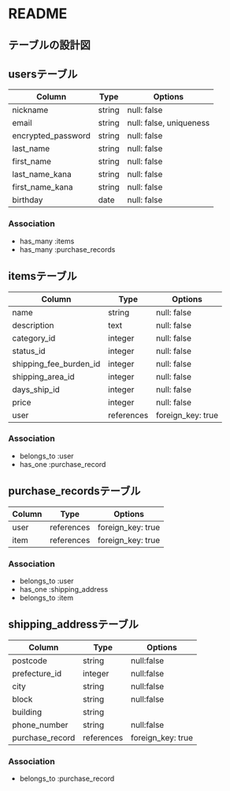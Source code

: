 # README

## テーブルの設計図

## usersテーブル 
| Column               | Type     | Options     |
| -------------------- | -------- | ----------- |
| nickname             | string   | null: false |
| email                | string   |null: false, uniqueness |
| encrypted_password   | string   | null: false |
| last_name            | string   | null: false |
| first_name           | string   | null: false |
| last_name_kana       | string   | null: false |
| first_name_kana      | string   | null: false |
| birthday             | date     | null: false |

### Association

- has_many :items
- has_many :purchase_records

## itemsテーブル

| Column               | Type     | Options     |
| -------------------- | -------- | ----------- |
| name            | string   | null: false |
| description     | text     | null: false |
| category_id             | integer  | null: false |
| status_id          | integer  | null: false |
| shipping_fee_burden_id  | integer  | null: false |
| shipping_area_id        | integer  | null: false |
| days_ship_id            | integer  | null: false |
| price                | integer  | null: false |
| user                 | references | foreign_key: true |

### Association

- belongs_to :user
- has_one :purchase_record

## purchase_recordsテーブル

| Column               | Type    | Options     |
| -------------------- | ------- | ----------- |
| user                 | references | foreign_key: true |
| item                 | references | foreign_key: true |
### Association

- belongs_to :user
- has_one :shipping_address
- belongs_to :item


## shipping_addressテーブル

| Column               | Type   | Options     |
| -------------------- | ------ | ----------- |
| postcode             | string | null:false  |
| prefecture_id        | integer | null:false  |
| city                 | string | null:false  |
| block                | string | null:false  |
| building             | string |             |
| phone_number         | string | null:false |
| purchase_record      | references | foreign_key: true |

### Association

- belongs_to :purchase_record